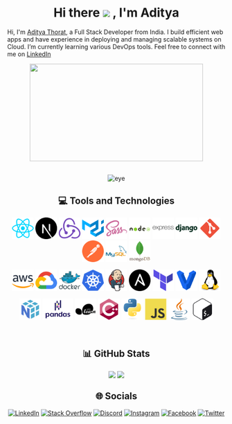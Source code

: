 <!-- ### Hi there 👋 -->

<!--
**thorataditya14/thorataditya14** is a ✨ _special_ ✨ repository because its `README.md` (this file) appears on your GitHub profile.

Here are some ideas to get you started:

- 🔭 I’m currently working on ...
- 🌱 I’m currently learning ...
- 👯 I’m looking to collaborate on ...
- 🤔 I’m looking for help with ...
- 💬 Ask me about ...
- 📫 How to reach me: ...
- 😄 Pronouns: ...
- ⚡ Fun fact: ...
-->

# <div align="center"> Hi there <img src="https://camo.githubusercontent.com/e8e7b06ecf583bc040eb60e44eb5b8e0ecc5421320a92929ce21522dbc34c891/68747470733a2f2f6d656469612e67697068792e636f6d2f6d656469612f6876524a434c467a6361737252346961377a2f67697068792e676966" height="30px"> , I'm Aditya </div>

Hi, I'm [Aditya Thorat](https://adityathorat.tech), a Full Stack Developer from India. I build efficient web apps and have experience in deploying and managing scalable systems on Cloud. I’m currently learning various DevOps tools. Feel free to connect with me on [LinkedIn](https://www.linkedin.com/in/adityathorat/)

<div align="center">

<div><img align="center" height='225' width='400' src='./assets/gifs/typing.gif'/></div>

<br>

<div>

![eye](https://komarev.com/ghpvc/?username=thorataditya14&style=for-the-badge)

</div>

## 💻 Tools and Technologies

<!-- Development -->
<!-- Databases -->
<a href="https://reactjs.org/" target="_blank"><img src="././assets/images/skills/development/reactjs.svg" alt="React" height="50px" /></a>
<a href="https://nextjs.org/" target="_blank"><img src="././assets/images/skills/development/nextjs.svg" alt="NextJS" height="50px" /></a>
<a href="https://redux.js.org/" target="_blank"><img src="././assets/images/skills/development/redux.svg" alt="Redux" height="50px" /></a>
<a href="https://mui.com/" target="_blank"><img src="././assets/images/skills/development/materialui.svg" alt="MaterialUI" height="50px" /></a>
<a href="https://sass-lang.com/" target="_blank"><img src="././assets/images/skills/development/sass.svg" alt="Sass" height="50px" /></a>
<a href="https://nodejs.org/" target="_blank"><img src="././assets/images/skills/development/nodejs.svg" alt="NodeJS" height="50px" /></a>
<a href="https://expressjs.com/" target="_blank"><img src="././assets/images/skills/development/expressjs.svg" alt="ExpressJS" height="50px" /></a>
<a href="https://www.djangoproject.com/" target="_blank"><img src="././assets/images/skills/development/django.svg" alt="Django" height="50px" /></a>
<a href="https://git-scm.com/" target="_blank"><img src="././assets/images/skills/development/git.svg" alt="Git" height="50px" /></a>
<a href="https://www.postman.com/" target="_blank"><img src="././assets/images/skills/development/postman.svg" alt="Postman" height="50px" /></a>
<a href="https://www.mysql.com/" target="_blank"><img src="././assets/images/skills/databases/mysql.svg" alt="MySQL" height="50px" /></a>
<a href="https://www.mongodb.com/" target="_blank"><img src="././assets/images/skills/databases/mongodb.svg" alt="MongoDB" height="50px" /></a>

<!-- Cloud/DevOps -->
<a href="https://aws.amazon.com/" target="_blank"><img src="././assets/images/skills/cloud/aws.svg" alt="AWS" height="50px" /></a>
<a href="https://cloud.google.com/" target="_blank"><img src="././assets/images/skills/cloud/google-cloud.svg" alt="GCP" height="50px" /></a>
<a href="https://www.docker.com/" target="_blank"><img src="././assets/images/skills/cloud/docker.svg" alt="Docker" height="50px" /></a>
<a href="https://kubernetes.io/" target="_blank"><img src="././assets/images/skills/cloud/kubernetes.svg" alt="Kubernetes" height="50px" /></a>
<a href="https://www.jenkins.io/" target="_blank"><img src="././assets/images/skills/cloud/jenkins.svg" alt="Jenkins" height="50px" /></a>
<a href="https://www.ansible.com/" target="_blank"><img src="././assets/images/skills/cloud/ansible.svg" alt="Ansible" height="50px" /></a>
<a href="https://www.terraform.io/" target="_blank"><img src="././assets/images/skills/cloud/terraform.svg" alt="Terraform" height="50px" /></a>
<a href="https://www.vagrantup.com/" target="_blank"><img src="././assets/images/skills/cloud/vagrant.svg" alt="Vagrant" height="50px" /></a>
<a href="https://www.linux.org/" target="_blank"><img src="././assets/images/skills/cloud/linux.svg" alt="Linux" height="50px" /></a>

<!-- Machine Learning -->
<!-- Programming Languages -->
<a href="https://numpy.org/" target="_blank"><img src="././assets/images/skills/machine-learning/numpy.svg" alt="NumPy" height="50px" /></a>
<a href="https://pandas.pydata.org/" target="_blank"><img src="././assets/images/skills/machine-learning/pandas.svg" alt="Pandas" height="50px" /></a>
<a href="https://scikit-learn.org/stable/" target="_blank"><img src="././assets/images/skills/machine-learning/scikit-learn.svg" alt="Scikit Learn" height="50px" /></a>
<a href="https://isocpp.org/" target="_blank"><img src="././assets/images/skills/programming-languages/cpp.svg" alt="CPP" height="50px" /></a>
<a href="https://www.python.org/" target="_blank"><img src="././assets/images/skills/programming-languages/python.svg" alt="Python" height="50px" /></a>
<a href="https://developer.mozilla.org/en-US/docs/Web/JavaScript/" target="_blank"><img src="././assets/images/skills/programming-languages/javascript.svg" alt="JavaScript" height="50px" /></a>
<a href="https://www.java.com/" target="_blank"><img src="././assets/images/skills/programming-languages/java.svg" alt="Java" height="50px" /></a>
<a href="https://www.gnu.org/software/bash/" target="_blank"><img src="././assets/images/skills/cloud/bash.svg" alt="Bash" height="50px" /></a>

<br>

## 📊 GitHub Stats

<img src="https://github-readme-stats.vercel.app/api?username=thorataditya14&show_icons=true&count_private=true&hide_border=true" align="center" />
<img src="https://github-readme-stats.vercel.app/api/top-langs?username=thorataditya14&include_all_commits=true&show_icons=true&count_private=true&hide_border=true&layout=compact" align="center" />

<!-- ![](https://github-readme-streak-stats.herokuapp.com/?user=thorataditya14&theme=default&hide_border=true) -->

<!-- ## 🏆 GitHub Trophies -->

<!-- ![](https://github-profile-trophy.vercel.app/?username=thorataditya14&theme=discord&no-frame=false&no-bg=true&margin-w=4) -->

## 🌐 Socials

[![LinkedIn](https://img.shields.io/badge/LinkedIn-%230077B5.svg?logo=linkedin&logoColor=white)](https://linkedin.com/in/adityathorat)
[![Stack Overflow](https://img.shields.io/badge/-Stackoverflow-FE7A16?logo=stack-overflow&logoColor=white)](https://stackoverflow.com/users/16890496)
[![Discord](https://img.shields.io/badge/Discord-%237289DA.svg?logo=discord&logoColor=white)](https://discord.gg/adityat1704#2010)
[![Instagram](https://img.shields.io/badge/Instagram-%23E4405F.svg?logo=Instagram&logoColor=white)](https://instagram.com/thorataditya14)
[![Facebook](https://img.shields.io/badge/Facebook-%231877F2.svg?logo=Facebook&logoColor=white)](https://facebook.com/thorataditya14)
[![Twitter](https://img.shields.io/badge/Twitter-%231DA1F2.svg?logo=Twitter&logoColor=white)](https://twitter.com/thorataditya14)

</div>  
